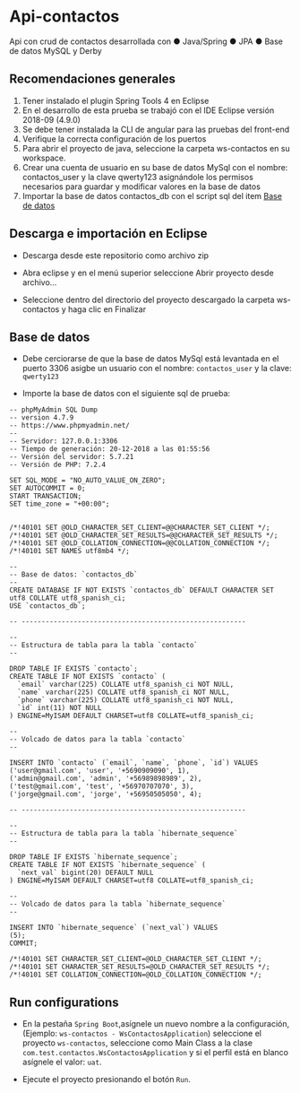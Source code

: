# Api-contactos
Api con crud de contactos desarrollada con ● Java/Spring ● JPA ● Base de datos MySQL y Derby

## Recomendaciones generales

1. Tener instalado el plugin Spring Tools 4 en Eclipse
2.	En el desarrollo de esta prueba se trabajó con el IDE Eclipse versión 2018-09 (4.9.0)
3.	Se debe tener instalada la CLI de angular para las pruebas del front-end
4.	Verifique la correcta configuración de los puertos
5.	Para abrir el proyecto de java, seleccione la carpeta ws-contactos en su workspace.
6.	Crear una cuenta de usuario en su base de datos MySql con el nombre: contactos_user y la clave qwerty123 asignándole los permisos necesarios para guardar y modificar valores en la base de datos
7.	Importar la base de datos contactos_db con el script sql del item [Base de datos](https://github.com/softdirex/api-contactos#base-de-datos)


## Descarga e importación en Eclipse

- Descarga desde este repositorio como archivo zip

- Abra eclipse y en el menú superior seleccione Abrir proyecto desde archivo… 

- Seleccione dentro del directorio del proyecto descargado la carpeta ws-contactos y haga clic en Finalizar

## Base de datos
- Debe cerciorarse de que la base de datos MySql está levantada en el puerto 3306 asigbe un usuario con el nombre: `contactos_user` y la clave: `qwerty123`

- Importe la base de datos con el siguiente sql de prueba:
```
-- phpMyAdmin SQL Dump
-- version 4.7.9
-- https://www.phpmyadmin.net/
--
-- Servidor: 127.0.0.1:3306
-- Tiempo de generación: 20-12-2018 a las 01:55:56
-- Versión del servidor: 5.7.21
-- Versión de PHP: 7.2.4

SET SQL_MODE = "NO_AUTO_VALUE_ON_ZERO";
SET AUTOCOMMIT = 0;
START TRANSACTION;
SET time_zone = "+00:00";


/*!40101 SET @OLD_CHARACTER_SET_CLIENT=@@CHARACTER_SET_CLIENT */;
/*!40101 SET @OLD_CHARACTER_SET_RESULTS=@@CHARACTER_SET_RESULTS */;
/*!40101 SET @OLD_COLLATION_CONNECTION=@@COLLATION_CONNECTION */;
/*!40101 SET NAMES utf8mb4 */;

--
-- Base de datos: `contactos_db`
--
CREATE DATABASE IF NOT EXISTS `contactos_db` DEFAULT CHARACTER SET utf8 COLLATE utf8_spanish_ci;
USE `contactos_db`;

-- --------------------------------------------------------

--
-- Estructura de tabla para la tabla `contacto`
--

DROP TABLE IF EXISTS `contacto`;
CREATE TABLE IF NOT EXISTS `contacto` (
  `email` varchar(225) COLLATE utf8_spanish_ci NOT NULL,
  `name` varchar(225) COLLATE utf8_spanish_ci NOT NULL,
  `phone` varchar(225) COLLATE utf8_spanish_ci NOT NULL,
  `id` int(11) NOT NULL
) ENGINE=MyISAM DEFAULT CHARSET=utf8 COLLATE=utf8_spanish_ci;

--
-- Volcado de datos para la tabla `contacto`
--

INSERT INTO `contacto` (`email`, `name`, `phone`, `id`) VALUES
('user@gmail.com', 'user', '+5690909090', 1),
('admin@gmail.com', 'admin', '+56989898989', 2),
('test@gmail.com', 'test', '+56970707070', 3),
('jorge@gmail.com', 'jorge', '+56950505050', 4);

-- --------------------------------------------------------

--
-- Estructura de tabla para la tabla `hibernate_sequence`
--

DROP TABLE IF EXISTS `hibernate_sequence`;
CREATE TABLE IF NOT EXISTS `hibernate_sequence` (
  `next_val` bigint(20) DEFAULT NULL
) ENGINE=MyISAM DEFAULT CHARSET=utf8 COLLATE=utf8_spanish_ci;

--
-- Volcado de datos para la tabla `hibernate_sequence`
--

INSERT INTO `hibernate_sequence` (`next_val`) VALUES
(5);
COMMIT;

/*!40101 SET CHARACTER_SET_CLIENT=@OLD_CHARACTER_SET_CLIENT */;
/*!40101 SET CHARACTER_SET_RESULTS=@OLD_CHARACTER_SET_RESULTS */;
/*!40101 SET COLLATION_CONNECTION=@OLD_COLLATION_CONNECTION */;
```



## Run configurations
-	En la pestaña `Spring Boot`,asígnele un nuevo nombre a la configuración,(Ejemplo: `ws-contactos - WsContactosApplication`)  seleccione el proyecto `ws-contactos`, seleccione como Main Class a la clase `com.test.contactos.WsContactosApplication` y si el perfil está en blanco asígnele el valor: `uat`.

- Ejecute el proyecto presionando el botón `Run`.
